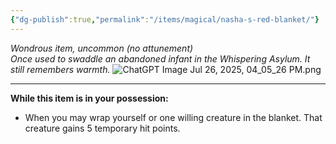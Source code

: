 ```yaml
---
{"dg-publish":true,"permalink":"/items/magical/nasha-s-red-blanket/"}
---
```


_Wondrous item, uncommon (no attunement)_  
_Once used to swaddle an abandoned infant in the Whispering Asylum. It still remembers warmth._
![ChatGPT Image Jul 26, 2025, 04_05_26 PM.png](/img/user/Items/Non-Magical/ChatGPT%20Image%20Jul%2026,%202025,%2004_05_26%20PM.png)

---

**While this item is in your possession:**

- When you may wrap yourself or one willing creature in the blanket. That creature gains 5 temporary hit points.